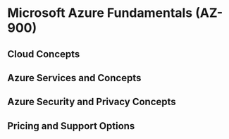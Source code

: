 # Microsoft Azure Fundamentals (AZ-900)

## Cloud Concepts

## Azure Services and Concepts

## Azure Security and Privacy Concepts

## Pricing and Support Options
